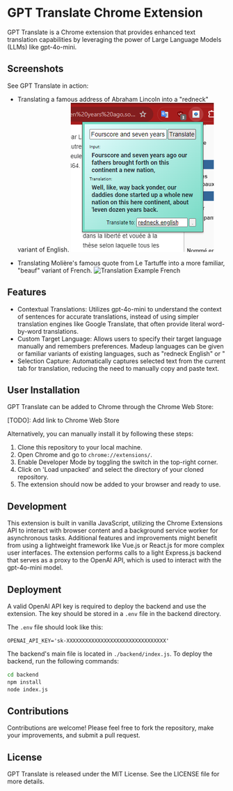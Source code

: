 # GPT Translate Chrome Extension

GPT Translate is a Chrome extension that provides enhanced text translation capabilities by leveraging the power of Large Language Models (LLMs) like gpt-4o-mini.

## Screenshots

See GPT Translate in action:

- Translating a famous address of Abraham Lincoln into a "redneck" variant of English.
![Translation Example English](translate_ex_en_lincoln.png)

- Translating Molière's famous quote from Le Tartuffe into a more familiar, "beauf" variant of French.
![Translation Example French](translate_ex_fr_molière.png)

## Features

- Contextual Translations: Utilizes gpt-4o-mini to understand the context of sentences for accurate translations, instead of using simpler translation engines like Google Translate, that often provide literal word-by-word translations.
- Custom Target Language: Allows users to specify their target language manually and remembers preferences. Madeup languages can be given or familiar variants of existing languages, such as "redneck English" or "
- Selection Capture: Automatically captures selected text from the current tab for translation, reducing the need to manually copy and paste text.

## User Installation

GPT Translate can be added to Chrome through the Chrome Web Store:

[TODO]: Add link to Chrome Web Store

Alternatively, you can manually install it by following these steps:

1. Clone this repository to your local machine.
2. Open Chrome and go to `chrome://extensions/`.
3. Enable Developer Mode by toggling the switch in the top-right corner.
4. Click on 'Load unpacked' and select the directory of your cloned repository.
5. The extension should now be added to your browser and ready to use.

## Development

This extension is built in vanilla JavaScript, utilizing the Chrome Extensions API to interact with browser content and a background service worker for asynchronous tasks.
Additional features and improvements might benefit from using a lightweight framework like Vue.js or React.js for more complex user interfaces.
The extension performs calls to a light Express.js backend that serves as a proxy to the OpenAI API, which is used to interact with the gpt-4o-mini model.

## Deployment

A valid OpenAI API key is required to deploy the backend and use the extension. The key should be stored in a `.env` file in the backend directory.

The `.env` file should look like this:

```
OPENAI_API_KEY='sk-XXXXXXXXXXXXXXXXXXXXXXXXXXXXXXXX'
```

The backend's main file is located in `./backend/index.js`. To deploy the backend, run the following commands:

```bash
cd backend
npm install
node index.js
```

## Contributions

Contributions are welcome! Please feel free to fork the repository, make your improvements, and submit a pull request.

## License

GPT Translate is released under the MIT License. See the LICENSE file for more details.
